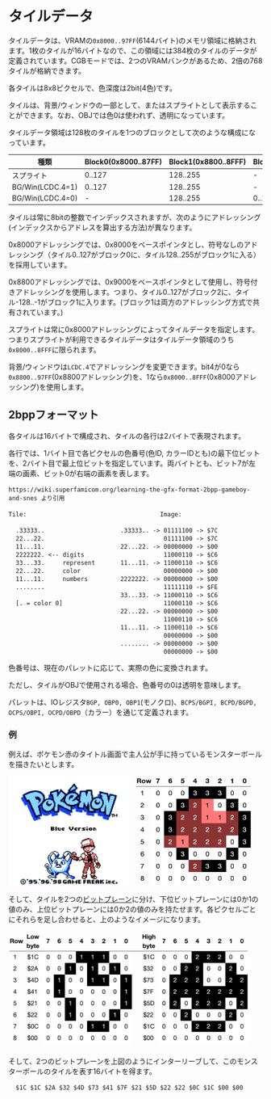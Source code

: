 # タイルデータ

タイルデータは、VRAMの`0x8000..97FF`(6144バイト)のメモリ領域に格納されます。1枚のタイルが16バイトなので、この領域には384枚のタイルのデータが定義されています。CGBモードでは、2つのVRAMバンクがあるため、2倍の768タイルが格納できます。

各タイルは8x8ピクセルで、色深度は2bit(4色)です。

タイルは、背景/ウィンドウの一部として、またはスプライトとして表示することができます。なお、OBJでは色0は使われず、透明になっています。

タイルデータ領域は128枚のタイルを1つのブロックとして次のような構成になっています。

種類 | Block0(0x8000..87FF) | Block1(0x8800..8FFF)  | Block2(0x9000..97FF)
----|------|--------|-------------
  スプライト | 0..127  | 128..255 | -
  BG/Win(LCDC.4=1) | 0..127  | 128..255 | -
  BG/Win(LCDC.4=0) | -  | 128..255 | 0..127

タイルは常に8bitの整数でインデックスされますが、次のようにアドレッシング(インデックスからアドレスを算出する方法)が異なります。

0x8000アドレッシングでは、0x8000をベースポインタとし、符号なしのアドレッシング（タイル0..127がブロック0に、タイル128..255がブロック1に入る）を採用しています。

0x8800アドレッシングでは、0x9000をベースポインタとして使用し、符号付きアドレッシングを使用します。つまり、タイル0..127がブロック2に、タイル-128..-1がブロック1に入ります。(ブロック1は両方のアドレッシング方式で共有されています。)

スプライトは常に0x8000アドレッシングによってタイルデータを指定します。つまりスプライトが利用できるタイルデータはタイルデータ領域のうち`0x8000..8FFF`に限られます。

背景/ウィンドウは`LCDC.4`でアドレッシングを変更できます。bit4が0なら`0x8800..97FF`(0x8800アドレッシング)を、1なら`0x8000..8FFF`(0x8000アドレッシング)を使用します。

## 2bppフォーマット

各タイルは16バイトで構成され、タイルの各行は2バイトで表現されます。

各行では、1バイト目で各ピクセルの色番号(色ID, カラーIDとも)の最下位ビットを、2バイト目で最上位ビットを指定しています。両バイトとも、ビット7が左端の画素、ビット0が右端の画素を表します。

```
https://wiki.superfamicom.org/learning-the-gfx-format-2bpp-gameboy-and-snes より引用

Tile:                                     Image:

  .33333..                     .33333.. -> 01111100 -> $7C
  22...22.                                 01111100 -> $7C
  11...11.                     22...22. -> 00000000 -> $00
  2222222. <-- digits                      11000110 -> $C6
  33...33.     represent       11...11. -> 11000110 -> $C6
  22...22.     color                       00000000 -> $00
  11...11.     numbers         2222222. -> 00000000 -> $00
  ........                                 11111110 -> $FE
                               33...33. -> 11000110 -> $C6
  [. = color 0]                            11000110 -> $C6
                               22...22. -> 00000000 -> $00
                                           11000110 -> $C6
                               11...11. -> 11000110 -> $C6
                                           00000000 -> $00
                               ........ -> 00000000 -> $00
                                           00000000 -> $00
```

色番号は、現在のパレットに応じて、実際の色に変換されます。

ただし、タイルがOBJで使用される場合、色番号の0は透明を意味します。

パレットは、IOレジスタ`BGP, OBP0, OBP1`(モノクロ)、`BCPS/BGPI, BCPD/BGPD, OCPS/OBPI, OCPD/OBPD`（カラー）を通じて定義されます。

### 例

例えば、ポケモン赤のタイトル画面で主人公が手に持っているモンスターボールを描きたいとします。

<img src="../images/2bpp/example.png" width="240" height="216" />&nbsp;&nbsp;<img src="../images/2bpp/0.png" width="240" height="216" />

そして、タイルを2つの[ビットプレーン](https://ja.wikipedia.org/wiki/%E3%83%93%E3%83%83%E3%83%88%E3%83%97%E3%83%AC%E3%83%BC%E3%83%B3)に分け、下位ビットプレーンには0か1の値のみ、上位ビットプレーンには0か2の値のみを持たせます。各ピクセルごとにそれらを足し合わせると、上のようなイメージになります。

<img src="../images/2bpp/1.png" width="480" />

そして、2つのビットプレーンを上図のようにインターリーブして、このモンスターボールのタイルを表す16バイトを得ます。

```
  $1C $1C $2A $32 $4D $73 $41 $7F $21 $5D $22 $22 $0C $1C $00 $00
```

